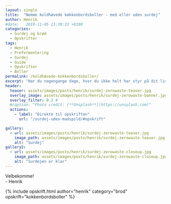 ```yaml
---
layout: single
title:  "Nemme koldhævede køkkenbordsboller - med eller uden surdej"
author: Henrik
#date:   2019-11-05 13:39:33 +0100
categories:  
  - Surdej og brød
  - Opskrifter
tags: 
  - Henrik
  - Prefermentering
  - Surdej 
  - Guide
  - Opskrifter
  - Boller
permalink: /koldhævede-kokkenbordsboller/
excerpt: "Har du nogengange dage, hvor du ikke helt har styr på dit liv? Hvor du måske starter morgenen og tænker \"jeg bager sgu et surdejsbrød i aften\" og genopfrisker din surdej, for så at komme i tanke om den 30 minutter før sengetid, efter en aften for der ikke var tid til de utallige steps i din go to surdejsbrødsopskrift? Måske er det kun mig, men her er mit take på hvordan du får lidt mere ud klassikeren køkkenbordsboller!"
header:
  teaser: assets/images/posts/henrik/surdej-zerowaste-teaser.jpg
  overlay_image: assets/images/posts/henrik/surdej-zerowaste-banner.jpg
  overlay_filter: 0.2 # 
  #caption: "Photo credit: [**Unsplash**](https://unsplash.com)"
  actions:
    - label: "Direkte til opskriften"
      url: "/surdej-uden-madspild/#opskrift"

gallery:
  - url: assets/images/posts/henrik/surdej-zerowaste-teaser.jpg
    image_path: assets/images/posts/henrik/surdej-zerowaste-teaser.jpg
    alt: "Surdej"
gallery2:
  - url: assets/images/posts/henrik/surdej-zerowaste-closeup.jpg
    image_path: assets/images/posts/henrik/surdej-zerowaste-closeup.jpg
    alt: "Surdejen er klar"
---
```



Velbekomme!  
\- Henrik 

{% include opskrift.html author="henrik" category="brod" opskrift="kokkenbordsboller" %}